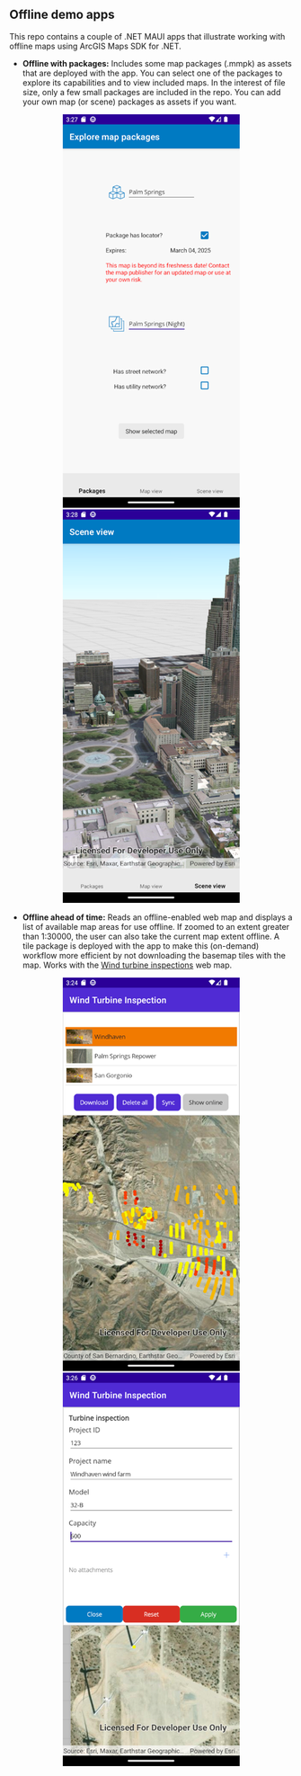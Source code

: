 ## Offline demo apps

This repo contains a couple of .NET MAUI apps that illustrate working with offline maps using ArcGIS Maps SDK for .NET.

- **Offline with packages:** Includes some map packages (.mmpk) as assets that are deployed with the app. You can select one of the packages to explore its capabilities and to view included maps. In the interest of file size, only a few small packages are included in the repo. You can add your own map (or scene) packages as assets if you want.

<p align="middle">
<img src="./Offline_Packages.png"/>
<img src="./Offline_Scene.png"/>
</p>

- **Offline ahead of time:** Reads an offline-enabled web map and displays a list of available map areas for use offline. If zoomed to an extent greater than 1:30000, the user can also take the current map extent offline. A tile package is deployed with the app to make this (on-demand) workflow more efficient by not downloading the basemap tiles with the map. Works with the [Wind turbine inspections](https://arcgisruntime.maps.arcgis.com/home/item.html?id=a0b18b344a314be88b34da34d51d5ee1) web map.

<p align="middle">
<img src="./Offline_MapAreas.png"/>
<img src="./Offline_Edit.png"/>
</p>